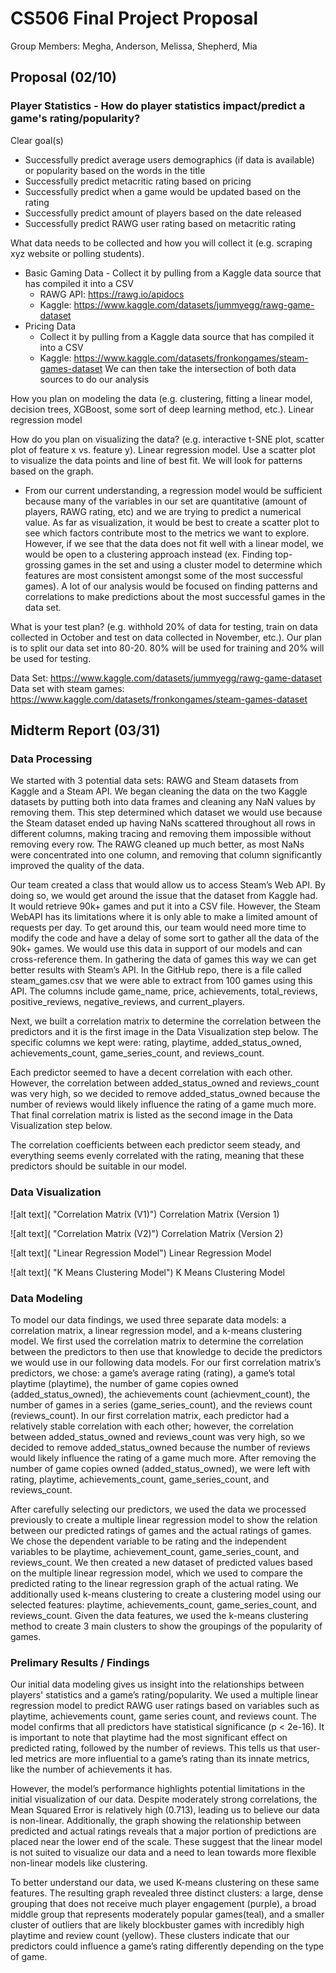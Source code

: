 # CS506 Final Project Proposal
Group Members: Megha, Anderson, Melissa, Shepherd, Mia

## Proposal (02/10)

### Player Statistics - How do player statistics impact/predict a game's rating/popularity?
  
Clear goal(s) 
  - Successfully predict average users demographics (if data is available) or popularity based on the words in the title 
  - Successfully predict metacritic rating based on pricing
  - Successfully predict when a game would be updated based on the rating
  - Successfully predict amount of players based on the date released
  - Successfully predict RAWG user rating based on metacritic rating
    
What data needs to be collected and how you will collect it (e.g. scraping xyz website or polling students).
  - Basic Gaming Data
    	- Collect it by pulling from a Kaggle data source that has compiled it into a CSV
      - RAWG API: https://rawg.io/apidocs 
      - Kaggle: https://www.kaggle.com/datasets/jummyegg/rawg-game-dataset 
  - Pricing Data
      - Collect it by pulling from a Kaggle data source that has compiled it into a CSV
      - Kaggle: https://www.kaggle.com/datasets/fronkongames/steam-games-dataset 
  We can then take the intersection of both data sources to do our analysis

How you plan on modeling the data (e.g. clustering, fitting a linear model, decision trees, XGBoost, some sort of deep learning method, etc.).
  Linear regression model
  
How do you plan on visualizing the data? (e.g. interactive t-SNE plot, scatter plot of feature x vs. feature y). 
  Linear regression model. Use a scatter plot to visualize the data points and line of best fit. We will look for patterns based on the graph.
  * From our current understanding, a regression model would be sufficient because many of the variables in our set are quantitative (amount of players, RAWG rating, etc) and we are trying to predict a numerical value. As far as visualization, it would be best to create a scatter plot to see which factors contribute most to the metrics we want to explore. However, if we see that the data does not fit well with a linear model, we would be open to a clustering approach instead (ex. Finding top-grossing games in the set and using a cluster model to determine which features are most consistent amongst some of the most successful games). A lot of our analysis would be focused on finding patterns and correlations to make predictions about the most successful games in the data set.
  
What is your test plan? (e.g. withhold 20% of data for testing, train on data collected in October and test on data collected in November, etc.).
  Our plan is to split our data set into 80-20. 80% will be used for training and 20% will be used for testing.

Data Set: https://www.kaggle.com/datasets/jummyegg/rawg-game-dataset 
Data set with steam games: https://www.kaggle.com/datasets/fronkongames/steam-games-dataset


## Midterm Report (03/31)

### Data Processing

We started with 3 potential data sets: RAWG and Steam datasets from Kaggle and a Steam API. We began cleaning the data on the two Kaggle datasets by putting both into data frames and cleaning any NaN values by removing them. This step determined which dataset we would use because the Steam dataset ended up having NaNs scattered throughout all rows in different columns, making tracing and removing them impossible without removing every row. The RAWG cleaned up much better, as most NaNs were concentrated into one column, and removing that column significantly improved the quality of the data.

Our team created a class that would allow us to access Steam’s Web API. By doing so, we would get around the issue that the dataset from Kaggle had. It would retrieve 90k+ games and put it into a CSV file. However, the Steam WebAPI has its limitations where it is only able to make a limited amount of requests per day. To get around this, our team would need more time to modify the code and have a delay of some sort to gather all the data of the 90k+ games. We would use this data in support of our models and can cross-reference them. In gathering the data of games this way we can get better results with Steam’s API. In the GitHub repo, there is a file called steam_games.csv that we were able to extract from 100 games using this API. The columns include game_name, price, achievements, total_reviews, positive_reviews, negative_reviews, and current_players.

Next, we built a correlation matrix to determine the correlation between the predictors and it is the first image in the Data Visualization step below. The specific columns we kept were: rating, playtime, added_status_owned, achievements_count, game_series_count, and reviews_count. 

Each predictor seemed to have a decent correlation with each other. However, the correlation between added_status_owned and reviews_count was very high, so we decided to remove added_status_owned because the number of reviews would likely influence the rating of a game much more. That final correlation matrix is listed as the second image in the Data Visualization step below.

The correlation coefficients between each predictor seem steady, and everything seems evenly correlated with the rating, meaning that these predictors should be suitable in our model.

### Data Visualization 

![alt text]( "Correlation Matrix (V1)")
Correlation Matrix (Version 1)

![alt text]( "Correlation Matrix (V2)")
Correlation Matrix (Version 2)

![alt text]( "Linear Regression Model")
Linear Regression Model

![alt text]( "K Means Clustering Model")
K Means Clustering Model

### Data Modeling

To model our data findings, we used three separate data models: a correlation matrix, a linear regression model, and a k-means clustering model. We first used the correlation matrix to determine the correlation between the predictors to then use that knowledge to decide the predictors we would use in our following data models. For our first correlation matrix’s predictors, we chose: a game’s average rating (rating), a game’s total playtime (playtime), the number of game copies owned (added_status_owned), the achievements count (achievment_count), the number of games in a series (game_series_count), and the reviews count (reviews_count). In our first correlation matrix, each predictor had a relatively stable correlation with each other; however, the correlation between added_status_owned and reviews_count was very high, so we decided to remove added_status_owned because the number of reviews would likely influence the rating of a game much more. After removing the number of game copies owned (added_status_owned), we were left with rating, playtime, achievements_count, game_series_count, and reviews_count. 

After carefully selecting our predictors, we used the data we processed previously to create a multiple linear regression model to show the relation between our predicted ratings of games and the actual ratings of games. We chose the dependent variable to be rating and the independent variables to be playtime, achievement_count, game_series_count, and reviews_count. We then created a new dataset of predicted values based on the multiple linear regression model, which we used to compare the predicted rating to the linear regression graph of the actual rating. We additionally used k-means clustering to create a clustering model using our selected features: playtime, achievements_count, game_series_count, and reviews_count. Given the data features, we used the k-means clustering method to create 3 main clusters to show the groupings of the popularity of games. 

### Prelimary Results / Findings

Our initial data modeling gives us insight into the relationships between players' statistics and a game’s rating/popularity. We used a multiple linear regression model to predict RAWG user ratings based on variables such as playtime, achievements count, game series count, and reviews count. The model confirms that all predictors have statistical significance (p < 2e-16). It is important to note that playtime had the most significant effect on predicted rating, followed by the number of reviews. This tells us that user-led metrics are more influential to a game’s rating than its innate metrics, like the number of achievements it has.

However, the model’s performance highlights potential limitations in the initial visualization of our data. Despite moderately strong correlations, the Mean Squared Error is relatively high (0.713), leading us to believe our data is non-linear. Additionally, the graph showing the relationship between predicted and actual ratings reveals that a major portion of predictions are placed near the lower end of the scale. These suggest that the linear model is not suited to visualize our data and a need to lean towards more flexible non-linear models like clustering. 

To better understand our data, we used K-means clustering on these same features. The resulting graph revealed three distinct clusters: a large, dense grouping that does not receive much player engagement (purple), a broad middle group that represents moderately popular games(teal), and a smaller cluster of outliers that are likely blockbuster games with incredibly high playtime and review count (yellow). These clusters indicate that our predictors could influence a game’s rating differently depending on the type of game.
